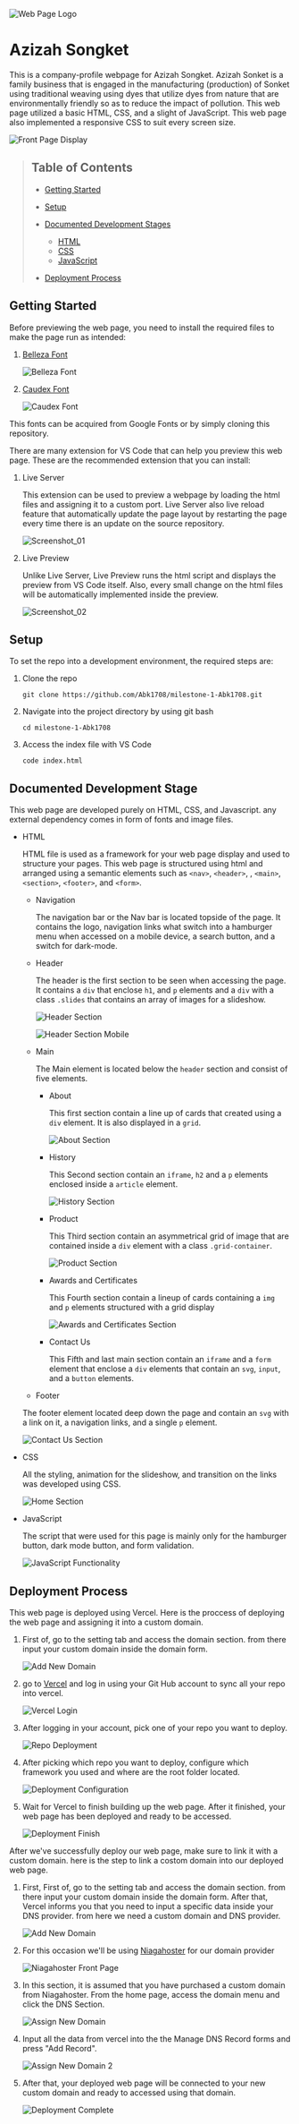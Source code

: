 ![Web Page Logo](./assets/Nav-Banner.png "Web Page Logo")

# Azizah Songket

This is a company-profile webpage for Azizah Songket. Azizah Sonket is a family business that is engaged in the manufacturing (production) of Sonket using traditional weaving using dyes that utilize dyes from nature that are environmentally friendly so as to reduce the impact of pollution. This web page utilized a basic HTML, CSS, and a slight of JavaScript. This web page also implemented a responsive CSS to suit every screen size.

![Front Page Display](./assets/Capture-01.PNG "Front Page Display")

> ## Table of Contents
>
> -   [Getting Started](#getting-started)
>
> -   [Setup](#setup)
>
> -   [Documented Development Stages](#development)
>
>     -   [HTML](#html)
>     -   [CSS](#css)
>     -   [JavaScript](#javascript)
>
> -   [Deployment Process](#deployment)

<a id="getting-started"></a>

## Getting Started

Before previewing the web page, you need to install the required files to make the page run as intended:

1. [Belleza Font](https://fonts.google.com/specimen/Belleza)

    ![Belleza Font](./assets/Capture-02.PNG "Belleza Font")

2. [Caudex Font](https://fonts.google.com/specimen/Caudex)

    ![Caudex Font](./assets/Capture-03.PNG "Caudex Font")

This fonts can be acquired from Google Fonts or by simply cloning this repository.

There are many extension for VS Code that can help you preview this web page. These are the recommended extension that you can install:

1. Live Server

    This extension can be used to preview a webpage by loading the html files and assigning it to a custom port. Live Server also live reload feature that automatically update the page layout by restarting the page every time there is an update on the source repository.

    ![Screenshot_01](./assets/SS32.PNG "Screenshot_01")

2. Live Preview

    Unlike Live Server, Live Preview runs the html script and displays the preview from VS Code itself. Also, every small change on the html files will be automatically implemented inside the preview.

    ![Screenshot_02](./assets/SS33.PNG "Screenshot_02")

<a id="setup"></a>

## Setup

To set the repo into a development environment, the required steps are:

1. Clone the repo

    ```shell
    git clone https://github.com/Abk1708/milestone-1-Abk1708.git
    ```

2. Navigate into the project directory by using git bash

    ```shell
    cd milestone-1-Abk1708
    ```

3. Access the index file with VS Code

    ```shell
    code index.html
    ```

<a id="development"></a>

## Documented Development Stage

This web page are developed purely on HTML, CSS, and Javascript. any external dependency comes in form of fonts and image files.

<a id="html"></a>

-   HTML

    HTML file is used as a framework for your web page display and used to structure your pages. This web page is structured using html and arranged using a semantic elements such as `<nav>`, `<header>`, , `<main>`, `<section>`, `<footer>`, and `<form>`.

    -   Navigation

        The navigation bar or the Nav bar is located topside of the page. It contains the logo, navigation links what switch into a hamburger menu when accessed on a mobile device, a search button, and a switch for dark-mode.

    -   Header

        The header is the first section to be seen when accessing the page. It contains a `div` that enclose `h1`, and `p` elements and a `div` with a class `.slides` that contains an array of images for a slideshow.

        ![Header Section](./assets/Capture-01.PNG "Header Section")

        ![Header Section Mobile](./assets/Capture-04.PNG "Header Section Mobile")

    -   Main

        The Main element is located below the `header` section and consist of five elements.

        -   About

            This first section contain a line up of cards that created using a `div` element. It is also displayed in a `grid`.

            ![About Section](./assets/Capture-05.PNG "About Section")

        -   History

            This Second section contain an `iframe`, `h2` and a `p` elements enclosed inside a `article` element.

            ![History Section](./assets/Capture-06.PNG "History Section")

        -   Product

            This Third section contain an asymmetrical grid of image that are contained inside a `div` element with a class `.grid-container`.

            ![Product Section](./assets/Capture-07.PNG "Product Section")

        -   Awards and Certificates

            This Fourth section contain a lineup of cards containing a `img` and `p` elements structured with a grid display

            ![Awards and Certificates Section](./assets/Capture-08.PNG "Awards and Certificates Section")

        -   Contact Us

            This Fifth and last main section contain an `iframe` and a `form` element that enclose a `div` elements that contain an `svg`, `input`, and a `button` elements.

    -   Footer

    The footer element located deep down the page and contain an `svg` with a link on it, a navigation links, and a single `p` element.

    ![Contact Us Section](./assets/Capture-09.PNG "Contact UsSection")

<a id="css"></a>

-   CSS

    All the styling, animation for the slideshow, and transition on the links was developed using CSS.

    ![Home Section](./assets/Capture-01.PNG "Home Section")

<a id="javascript"></a>

-   JavaScript

    The script that were used for this page is mainly only for the hamburger button, dark mode button, and form validation.

    ![JavaScript Functionality](./assets/Capture-10.PNG "JavaScript Functionality")

<a id="deployment-process"></a>

## Deployment Process

This web page is deployed using Vercel. Here is the proccess of deploying the web page and assigning it into a custom domain.

1. First of, go to the setting tab and access the domain section. from there input your custom domain inside the domain form.

    ![Add New Domain](./assets/SS13.PNG "Add New Domain")

2. go to [Vercel](https://vercel.com/) and log in using your Git Hub account to sync all your repo into vercel.

    ![Vercel Login](./assets/SS13.PNG "Vercel Login")

3. After logging in your account, pick one of your repo you want to deploy.

    ![Repo Deployment](./assets/SS22.PNG "Vercel Login")

4. After picking which repo you want to deploy, configure which framework you used and where are the root folder located.

    ![Deployment Configuration](./assets/SS23.PNG "Deployment Configuration")

5. Wait for Vercel to finish building up the web page. After it finished, your web page has been deployed and ready to be accessed.

    ![Deployment Finish](./assets/SS24.PNG "Deployment Finish")

After we've successfully deploy our web page, make sure to link it with a custom domain. here is the step to link a costom domain into our deployed web page.

1. First, First of, go to the setting tab and access the domain section. from there input your custom domain inside the domain form. After that, Vercel informs you that you need to input a specific data inside your DNS provider. from here we need a custom domain and DNS provider.

    ![Add New Domain](./assets/SS27.PNG "Add New Domain")

2. For this occasion we'll be using [Niagahoster](https://vercel.com/) for our domain provider

    ![Niagahoster Front Page](./assets/SS01.PNG "Niagahoster Front Page")

3. In this section, it is assumed that you have purchased a custom domain from Niagahoster. From the home page, access the domain menu and click the DNS Section.

    ![Assign New Domain](./assets/SS34.PNG "Assign New Domain")

4. Input all the data from vercel into the the Manage DNS Record forms and press "Add Record".

    ![Assign New Domain 2](./assets/SS30.PNG "Assign New Domain 2")

5. After that, your deployed web page will be connected to your new custom domain and ready to accessed using that domain.

    ![Deployment Complete](./assets/SS31.PNG "Deployment Complete")
